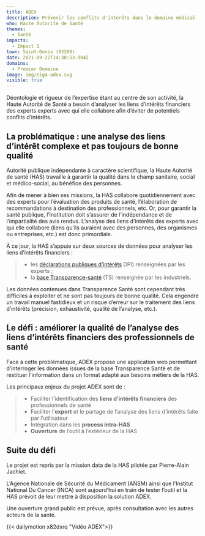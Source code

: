 ```yaml
---
title: ADEX
description: Prévenir les conflits d'intérêts dans le domaine médical
who: Haute Autorité de Santé
themes:
  - Santé
impacts:
  - Impact 1
town: Saint-Denis (93200)
date: 2021-09-22T14:30:53.904Z
domains:
  - Premier Domaine
image: img/eig4-adex.svg
visible: true
---
```

Déontologie et rigueur de l’expertise étant au centre de son activité, la Haute Autorité de Santé a besoin d’analyser les liens d’intérêts financiers des experts experts avec qui elle collabore afin d’éviter de potentiels conflits d’intérêts.

## La problématique : une analyse des liens d’intérêt complexe et pas toujours de bonne qualité

Autorité publique indépendante à caractère scientifique, la Haute Autorité de santé (HAS) travaille à garantir la qualité dans le champ sanitaire, social et médico-social, au bénéfice des personnes.

Afin de mener à bien ses missions, la HAS collabore quotidiennement avec des experts pour l’évaluation des produits de santé, l’élaboration de recommandations à destination des professionnels, etc. Or, pour garantir la santé publique, l’institution doit s’assurer de l’indépendance et de l’impartialité des avis rendus. L’analyse des liens d’intérêts des experts avec qui elle collabore (liens qu’ils auraient avec des personnes, des organismes ou entreprises, etc.) est donc primordiale.

À ce jour, la HAS s’appuie sur deux sources de données pour analyser les liens d’intérêts financiers :

> * les [déclarations publiques d’intérêts](https://dpi.sante.gouv.fr/dpi-public-webapp/app/consultation/accueil) [](https://dpi.sante.gouv.fr/dpi-public-webapp/app/consultation/accueil)DPI) renseignées par les experts ;
> * la [base Transparence-santé](https://www.transparence.sante.gouv.fr/flow/main;jsessionid=B548CE0D257DC619125024538838EEDD?execution=e1s1) (TS) renseignée par les industriels.

Les données contenues dans Transparence Santé sont cependant très difficiles à exploiter et ne sont pas toujours de bonne qualité. Cela engendre un travail manuel fastidieux et un risque d’erreur sur le traitement des liens d’intérêts (précision, exhaustivité, qualité de l’analyse, etc.).

## Le défi : améliorer la qualité de l’analyse des liens d’intérêts financiers des professionnels de santé

Face à cette problématique, ADEX propose une application web permettant d’interroger les données issues de la base Transparence Santé et de restituer l’information dans un format adapté aux besoins métiers de la HAS.

Les principaux enjeux du projet ADEX sont de :

> * Faciliter l’identification des **liens d’intérêts financiers** des professionnels de santé
> * Faciliter l’**export** et le partage de l’analyse des liens d’intérêts faite par l’utilisateur
> * Intégration dans les **process intra-HAS**
> * **Ouverture** de l’outil à l’extérieur de la HAS

## Suite du défi

Le projet est repris par la mission data de la HAS pilotée par Pierre-Alain Jachiet.

L’Agence Nationale de Sécurité du Médicament (ANSM) ainsi que l’Institut National Du Cancer (INCA) sont aujourd’hui en train de tester l’outil et la HAS prévoit de leur mettre à disposition la solution ADEX.

Une ouverture grand public est prévue, après consultation avec les autres acteurs de la santé.

{{< dailymotion x82dxrq "Vidéo ADEX">}}